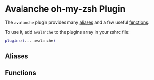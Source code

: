# Avalanche oh-my-zsh Plugin

The `avalanche` plugin provides many [aliases](#aliases) and a few useful [functions](#functions).

To use it, add `avalanche` to the plugins array in your zshrc file:

```zsh
plugins=(... avalanche)
```

## Aliases

## Functions
